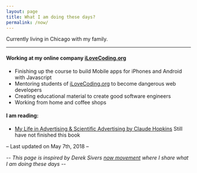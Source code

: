 ```yaml
---
layout: page
title: What I am doing these days?
permalink: /now/
---
```


Currently living in Chicago with my family.

---

#### Working at my online company [iLoveCoding.org](https://iLoveCoding.org)
- Finishing up the course to build Mobile apps for iPhones and Android with Javascript
- Mentoring students of [iLoveCoding.org](https://iLoveCoding.org) to become dangerous web developers
- Creating educational material to create good software engineers
- Working from home and coffee shops

#### I am reading:
- [My Life in Advertising & Scientific Advertising by Claude Hopkins](https://www.amazon.com/gp/product/0844231010/ref=x_gr_w_bb_sout?ie=UTF8&tag=x_gr_w_bb_sout-20&linkCode=as2&camp=1789&creative=9325&creativeASIN=0844231010&SubscriptionId=1MGPYB6YW3HWK55XCGG2)
 Still have not finished this book

– Last updated on May 7th, 2018 –

--
*This page is inspired by Derek Sivers [now movement](https://nownownow.com/about) where I share what I am doing these days* --
